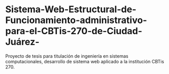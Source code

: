 # Sistema-Web-Estructural-de-Funcionamiento-administrativo-para-el-CBTis-270-de-Ciudad-Juárez-
Proyecto de tesis para titulación de ingeniería en sistemas computacionales, desarrollo de sistema web aplicado a la institución CBTis 270.
